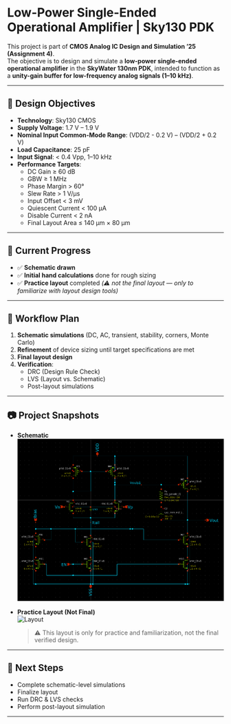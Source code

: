# Low-Power Single-Ended Operational Amplifier | Sky130 PDK

This project is part of **CMOS Analog IC Design and Simulation ’25 (Assignment 4)**.  
The objective is to design and simulate a **low-power single-ended operational amplifier** in the **SkyWater 130nm PDK**, intended to function as a **unity-gain buffer for low-frequency analog signals (1–10 kHz)**.

---

## 📌 Design Objectives
- **Technology**: Sky130 CMOS
- **Supply Voltage**: 1.7 V – 1.9 V  
- **Nominal Input Common-Mode Range**: (VDD/2 - 0.2 V) – (VDD/2 + 0.2 V)  
- **Load Capacitance**: 25 pF  
- **Input Signal**: < 0.4 Vpp, 1–10 kHz  
- **Performance Targets**:
  - DC Gain ≥ 60 dB  
  - GBW ≥ 1 MHz  
  - Phase Margin > 60°  
  - Slew Rate > 1 V/µs  
  - Input Offset < 3 mV  
  - Quiescent Current < 100 µA  
  - Disable Current < 2 nA  
  - Final Layout Area ≤ 140 µm × 80 µm  

---

## 🚀 Current Progress
- ✅ **Schematic drawn**  
- ✅ **Initial hand calculations** done for rough sizing  
- ✅ **Practice layout** completed *(⚠️ not the final layout — only to familiarize with layout design tools)*  

---

## 🔄 Workflow Plan
1. **Schematic simulations** (DC, AC, transient, stability, corners, Monte Carlo)  
2. **Refinement** of device sizing until target specifications are met  
3. **Final layout design**  
4. **Verification**:
   - DRC (Design Rule Check)  
   - LVS (Layout vs. Schematic)  
   - Post-layout simulations  

---

## 📷 Project Snapshots
- **Schematic**  
  ![Schematic](assets/Schematic.png)  

- **Practice Layout (Not Final)**  
  ![Layout](./images/layout.png)  
  > ⚠️ This layout is only for practice and familiarization, not the final verified design.  

---

## 📅 Next Steps
- Complete schematic-level simulations  
- Finalize layout  
- Run DRC & LVS checks  
- Perform post-layout simulation  

---






